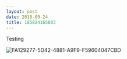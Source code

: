 ```yaml
---
layout: post
date: 2018-09-24
title: 185824165803
---
```

Testing 

![FA129277-5D42-4881-A9F9-F59604047CBD](https://www.gr36.com/_micro/img/2018-09-24/fa129277-5d42-4881-a9f9-f59604047cbd.jpeg)
